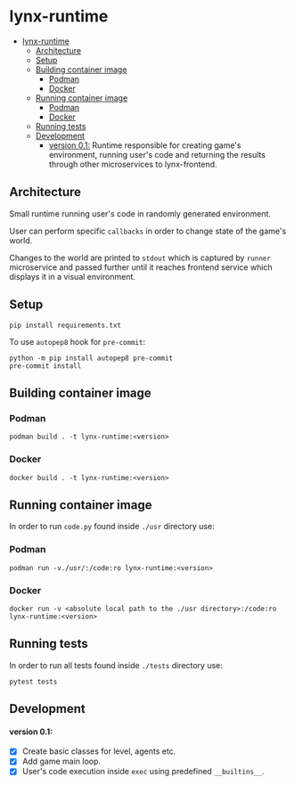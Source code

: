 # lynx-runtime
- [lynx-runtime](#lynx-runtime)
  - [Architecture](#architecture)
  - [Setup](#setup)
  - [Building container image](#building-container-image)
    - [Podman](#podman)
    - [Docker](#docker)
  - [Running container image](#running-container-image)
    - [Podman](#podman-1)
    - [Docker](#docker-1)
  - [Running tests](#running-tests)
  - [Development](#development)
      - [version 0.1:](#version-01)
Runtime responsible for creating game's environment, running user's code and returning the results through other microservices to lynx-frontend.
## Architecture
Small runtime running user's code in randomly generated environment.

User can perform specific `callbacks` in order to change state of the game's world.

Changes to the world are printed to `stdout` which is captured by `runner` microservice and passed further until it reaches frontend service which displays it in a visual environment.
## Setup
    pip install requirements.txt
To use `autopep8` hook for `pre-commit`:

    python -m pip install autopep8 pre-commit
    pre-commit install

## Building container image
### Podman
    podman build . -t lynx-runtime:<version>
### Docker
    docker build . -t lynx-runtime:<version>
## Running container image
In order to run `code.py` found inside `./usr` directory use:
### Podman
    podman run -v./usr/:/code:ro lynx-runtime:<version>
### Docker
    docker run -v <absolute local path to the ./usr directory>:/code:ro lynx-runtime:<version>
## Running tests
In order to run all tests found inside `./tests` directory use:

    pytest tests 
## Development
#### version 0.1:
- [X] Create basic classes for level, agents etc.
- [X] Add game main loop.
- [X] User's code execution inside `exec` using predefined `__builtins__`.